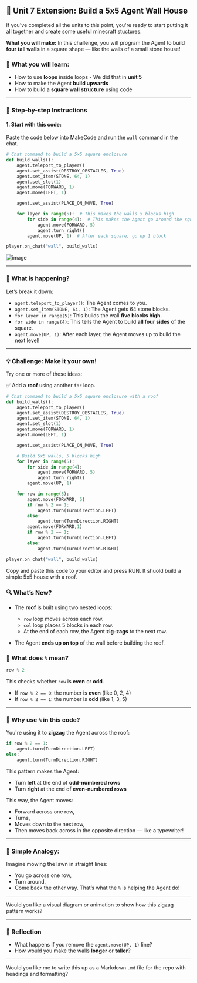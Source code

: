 ## 🧱 Unit 7 Extension: Build a 5x5 Agent Wall House

If you've completed all the units to this point, you're ready to start putting it all together and create some useful minecraft stuctures. 

**What you will make:**
In this challenge, you will program the Agent to build **four tall walls** in a square shape — like the walls of a small stone house!

### 🎯 What you will learn:

* How to use **loops** inside loops - We did that in **unit 5**
* How to make the Agent **build upwards**
* How to build a **square wall structure** using code

---

### 🔧 Step-by-step Instructions

#### 1. Start with this code:

Paste the code below into MakeCode and run the `wall` command in the chat.

```python
# Chat command to build a 5x5 square enclosure
def build_walls():
    agent.teleport_to_player()
    agent.set_assist(DESTROY_OBSTACLES, True)
    agent.set_item(STONE, 64, 1)
    agent.set_slot(1)
    agent.move(FORWARD, 1)
    agent.move(LEFT, 1)

    agent.set_assist(PLACE_ON_MOVE, True)

    for layer in range(5):  # This makes the walls 5 blocks high
        for side in range(4):  # This makes the Agent go around the square
            agent.move(FORWARD, 5)
            agent.turn_right()
        agent.move(UP, 1)  # After each square, go up 1 block

player.on_chat("wall", build_walls)
```
![image](https://github.com/user-attachments/assets/31da7cc5-e709-48c4-b271-99467b1c5c3d)

---

### 🧠 What is happening?

Let’s break it down:

* `agent.teleport_to_player()`: The Agent comes to you.
* `agent.set_item(STONE, 64, 1)`: The Agent gets 64 stone blocks.
* `for layer in range(5)`: This builds the wall **five blocks high**.
* `for side in range(4)`: This tells the Agent to build **all four sides** of the square.
* `agent.move(UP, 1)`: After each layer, the Agent moves up to build the next level!

---

### 💡 Challenge: Make it your own!

Try one or more of these ideas:

✅ Add a **roof** using another `for` loop.

```python
# Chat command to build a 5x5 square enclosure with a roof
def build_walls():
    agent.teleport_to_player()
    agent.set_assist(DESTROY_OBSTACLES, True)
    agent.set_item(STONE, 64, 1)
    agent.set_slot(1)
    agent.move(FORWARD, 1)
    agent.move(LEFT, 1)

    agent.set_assist(PLACE_ON_MOVE, True)

    # Build 5x5 walls, 5 blocks high
    for layer in range(5):
        for side in range(4):
            agent.move(FORWARD, 5)
            agent.turn_right()
        agent.move(UP, 1)

    for row in range(5):
        agent.move(FORWARD, 5)
        if row % 2 == 1:
            agent.turn(TurnDirection.LEFT)
        else:
            agent.turn(TurnDirection.RIGHT)
        agent.move(FORWARD,1)
        if row % 2 == 1:
            agent.turn(TurnDirection.LEFT)
        else:
            agent.turn(TurnDirection.RIGHT)

player.on_chat("wall", build_walls)

```
Copy and paste this code to your editor and press RUN. It shuold build a simple 5x5 house with a roof.

### 🔍 What’s New?

* The **roof** is built using two nested loops:

  * `row` loop moves across each row.
  * `col` loop places 5 blocks in each row.
  * At the end of each row, the Agent **zig-zags** to the next row.
* The Agent **ends up on top** of the wall before building the roof.

### 🔢 What does `%` mean?

```python
row % 2
```

This checks whether `row` is **even** or **odd**.

* If `row % 2 == 0`: the number is **even** (like 0, 2, 4)
* If `row % 2 == 1`: the number is **odd** (like 1, 3, 5)

---

### 🤖 Why use `%` in this code?

You're using it to **zigzag** the Agent across the roof:

```python
if row % 2 == 1:
    agent.turn(TurnDirection.LEFT)
else:
    agent.turn(TurnDirection.RIGHT)
```

This pattern makes the Agent:

* Turn **left** at the end of **odd-numbered rows**
* Turn **right** at the end of **even-numbered rows**

This way, the Agent moves:

* Forward across one row,
* Turns,
* Moves down to the next row,
* Then moves back across in the opposite direction — like a typewriter!

---

### 🧠 Simple Analogy:

Imagine mowing the lawn in straight lines:

* You go across one row,
* Turn around,
* Come back the other way.
  That’s what the `%` is helping the Agent do!

---

Would you like a visual diagram or animation to show how this zigzag pattern works?


---

### 📝 Reflection

* What happens if you remove the `agent.move(UP, 1)` line?
* How would you make the walls **longer** or **taller**?

---

Would you like me to write this up as a Markdown `.md` file for the repo with headings and formatting?
